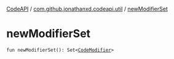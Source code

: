 [CodeAPI](../index.md) / [com.github.jonathanxd.codeapi.util](index.md) / [newModifierSet](.)

# newModifierSet

`fun newModifierSet(): Set<`[`CodeModifier`](../com.github.jonathanxd.codeapi.base/-code-modifier/index.md)`>`